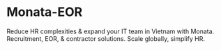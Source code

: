 # Monata-EOR
Reduce HR complexities &amp; expand your IT team in Vietnam with Monata. Recruitment, EOR, &amp; contractor solutions. Scale globally, simplify HR.
